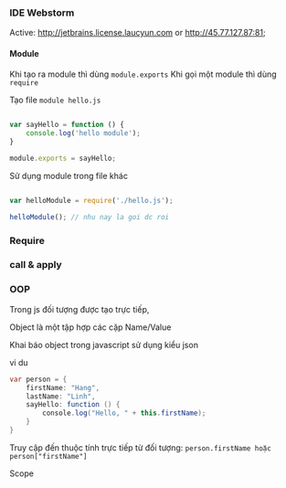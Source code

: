 ### IDE Webstorm
Active: http://jetbrains.license.laucyun.com or http://45.77.127.87:81;


#### Module 

Khi tạo ra module thì dùng ```module.exports```
Khi gọi một module thì dùng ```require```

Tạo file ```module hello.js```

```javascript
	
var sayHello = function () {
	console.log('hello module');
}

module.exports = sayHello;
```

Sử dụng module trong file khác

```javascript

var helloModule = require('./hello.js');

helloModule(); // nhu nay la goi dc roi

```


### Require


### call & apply









### OOP


Trong js đối tượng được tạo trực tiếp,

Object là một tập hợp các cặp Name/Value

Khai báo object trong javascript sử dụng kiểu json

vi du
```java
var person = {
	firstName: "Hang",
	lastName: "Linh",
	sayHello: function () {
		console.log("Hello, " + this.firstName);
	}
}

```

Truy cập đến thuộc tính trực tiếp từ đối tượng: ```person.firstName hoặc person["firstName"]```


Scope
































